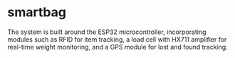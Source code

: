 # smartbag
 The system is built around the ESP32 microcontroller, incorporating modules such as RFID for  item tracking, a load cell with HX711 amplifier for real-time weight monitoring, and a GPS module  for lost and found tracking.
